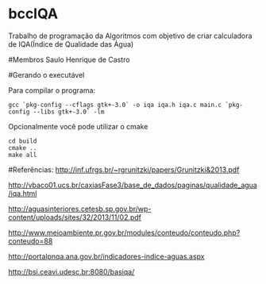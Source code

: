 # bccIQA
Trabalho de programação da Algoritmos com objetivo de criar calculadora de IQA(Índice de Qualidade das Água)

#Membros
Saulo Henrique de Castro

#Gerando o executável

Para compilar o programa:
```
gcc `pkg-config --cflags gtk+-3.0` -o iqa iqa.h iqa.c main.c `pkg-config --libs gtk+-3.0` -lm
```
Opcionalmente você pode utilizar o cmake
```
cd build
cmake ..
make all
```

#Referências:
http://inf.ufrgs.br/~rgrunitzki/papers/Grunitzki&2013.pdf

http://vbaco01.ucs.br/caxiasFase3/base_de_dados/paginas/qualidade_agua/iqa.html

http://aguasinteriores.cetesb.sp.gov.br/wp-content/uploads/sites/32/2013/11/02.pdf

http://www.meioambiente.pr.gov.br/modules/conteudo/conteudo.php?conteudo=88

http://portalpnqa.ana.gov.br/indicadores-indice-aguas.aspx

http://bsi.ceavi.udesc.br:8080/basiqa/
